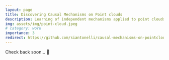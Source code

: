 ```yaml
---
layout: page
title: Discovering Causal Mechanisms on Point clouds
description: Learning of independent mechanisms applied to point clouds in a causal fashion.
img: assets/img/point-cloud.jpeg
# category: work
importance: 3
redirect: https://github.com/siantonelli/causal-mechanisms-on-pointclouds
---
```


Check back soon... :eyes:
